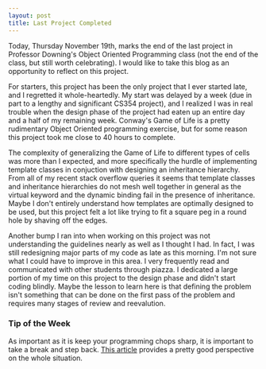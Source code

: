 ```yaml
---
layout: post
title: Last Project Completed
---
```


Today, Thursday November 19th, marks the end of the last project in Professor Downing's
Object Oriented Programming class (not the end of the class, but still worth celebrating).
I would like to take this blog as an opportunity to reflect on this project.

For starters, this project has been the only project that I ever started late, and
I regretted it whole-heartedly. My start was delayed by a week (due in part to a
lengthy and significant CS354 project), and I realized I was in real trouble when
the design phase of the project had eaten up an entire day and a half of my remaining
week. Conway's Game of Life is a pretty rudimentary Object Oriented programming
exercise, but for some reason this project took me close to 40 hours to complete.

The complexity of generalizing the Game of Life to different types of cells was
more than I expected, and more specifically the hurdle of implementing template
classes in conjuction with designing an inheritance hierarchy. From all of my
recent stack overflow queries it seems that template classes and inheritance
hierarchies do not mesh well together in general as the virtual keyword and
the dynamic binding fail in the presence of inheritance. Maybe I don't entirely
understand how templates are optimally designed to be used, but this project felt
a lot like trying to fit a square peg in a round hole by shaving off the edges.

Another bump I ran into when working on this project was not understanding the
guidelines nearly as well as I thought I had. In fact, I was still redesigning
major parts of my code as late as this morning. I'm not sure what I could have
to improve in this area. I very frequently read and communicated with other
students through piazza. I dedicated a large portion of my time on this project
to the design phase and didn't start coding blindly. Maybe the lesson to learn
here is that defining the problem isn't something that can be done on the first
pass of the problem and requires many stages of review and reevalution.

### Tip of the Week

As important as it is keep your programming chops sharp, it is important
to take a break and step back. [This article](http://www.developerhandbook.com/career/how-to-avoid-burnout/)
provides a pretty good perspective on the whole situation.